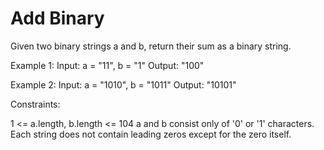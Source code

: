 # Add Binary

Given two binary strings a and b, return their sum as a binary string.

Example 1:
Input: a = "11", b = "1"
Output: "100"

Example 2:
Input: a = "1010", b = "1011"
Output: "10101"

Constraints:

1 <= a.length, b.length <= 104
a and b consist only of '0' or '1' characters.
Each string does not contain leading zeros except for the zero itself.